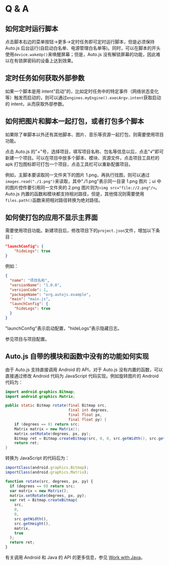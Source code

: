 # Q & A

## 如何定时运行脚本

点击脚本右边的菜单按钮->更多->定时任务即可定时运行脚本，但是必须保持 Auto.js 后台运行(自启动白名单、电源管理白名单等)。同时，可以在脚本的开头使用`device.wakeUp()`来唤醒屏幕；但是，Auto.js 没有解锁屏幕的功能，因此难以在有锁屏密码的设备上达到效果。

## 定时任务如何获取外部参数

如果一个脚本是用 intent"启动"的，比如定时任务中的特定事件（网络状态变化等）触发而启动的，则可以通过`engines.myEngine().execArgv.intent`获取启动的 intent，从而获取外部参数。

## 如何把图片和脚本一起打包，或者打包多个脚本

如果除了单脚本以外还有其他脚本、图片、音乐等资源一起打包，则需要使用项目功能。

点击 Auto.js 的"+"号，选择项目，填写项目名称、包名等信息以后，点击"√"即可新建一个项目。可以在项目中放多个脚本、模块、资源文件，点击项目工具栏的 apk 打包图标即可打包一个项目，点击工具栏可以重新配置项目。

例如，主脚本要读取同一文件夹下的图片 1.png，再执行找图，则可以通过`images.read("./1.png")`来读取，其中"./1.png"表示同一目录 1.png 图片；ui 中的图片控件要引用同一文件夹的 2.png 图片则为`<img src="file://2.png"/>`。Auto.js 内置的函数和模块都支持相对路径，但是，其他情况则需要使用`files.path()`函数来把相对路径转换为绝对路径。

## 如何使打包的应用不显示主界面

需要使用项目功能。新建项目后，修改项目下的`project.json`文件，增加以下条目：

```json
"launchConfig": {
    "hideLogs": true
}
```

例如：

```json
{
  "name": "项目名称",
  "versionName": "1.0.0",
  "versionCode": 1,
  "packageName": "org.autojs.example",
  "main": "main.js",
  "launchConfig": {
    "hideLogs": true
  }
}
```

"launchConfig"表示启动配置，"hideLogs"表示隐藏日志。

参见项目与项目配置。

## Auto.js 自带的模块和函数中没有的功能如何实现

由于 Auto.js 支持直接调用 Android 的 API，对于 Auto.js 没有内置的函数，可以直接通过修改 Android 代码为 JavaScript 代码实现。例如旋转图片的 Android 代码为：

```java
import android.graphics.Bitmap;
import android.graphics.Matrix;

public static Bitmap rotate(final Bitmap src,
                            final int degrees,
                            final float px,
                            final float py) {
    if (degrees == 0) return src;
    Matrix matrix = new Matrix();
    matrix.setRotate(degrees, px, py);
    Bitmap ret = Bitmap.createBitmap(src, 0, 0, src.getWidth(), src.getHeight(), matrix, true);
    return ret;
}
```

转换为 JavaScript 的代码后为：

```js
importClass(android.graphics.Bitmap);
importClass(android.graphics.Matrix);

function rotate(src, degrees, px, py) {
  if (degrees == 0) return src;
  var matrix = new Matrix();
  matrix.setRotate(degrees, px, py);
  var ret = Bitmap.createBitmap(
    src,
    0,
    0,
    src.getWidth(),
    src.getHeight(),
    matrix,
    true
  );
  return ret;
}
```

有关调用 Android 和 Java 的 API 的更多信息，参见 [Work with Java](/workWithJava)。
